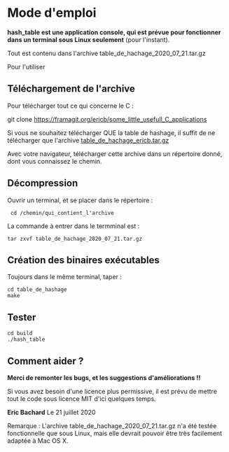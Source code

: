 # Mode d'emploi

**hash_table est une application console, qui est prévue pour fonctionner dans un terminal sous Linux seulement** (pour l'instant).

Tout est contenu dans l'archive table_de_hachage_2020_07_21.tar.gz

Pour l'utiliser


## Téléchargement de l'archive

Pour télécharger tout ce qui concerne le C : 

git clone https://framagit.org/ericb/some_little_usefull_C_applications

Si vous ne souhaitez télécharger QUE la table de hashage, il suffit de ne télécharger que l'archive [table_de_hachage_ericb.tar.gz](https://framagit.org/ericb/some_little_usefull_C_applications/-/blob/master/table_de_hachage/table_de_hachage_ericb.tar.gz)

Avec votre navigateur, télécharger cette archive dans un répertoire donné, dont vous connaissez le chemin.


## Décompression

Ouvrir un terminal, et se placer dans le répertoire :

````
 cd /chemin/qui_contient_l'archive
````

La commande à entrer dans le termminal est :
````
tar zxvf table_de_hachage_2020_07_21.tar.gz
````

## Création des binaires exécutables 

Toujours dans le même terminal, taper :

````
cd table_de_hashage
make
````


## Tester

````
cd build
./hash_table
````

## Comment aider ?

**Merci de remonter les bugs, et les suggestions d'améliorations !!**

Si vous avez besoin d'une licence plus permissive, il est prévu de mettre tout le code sous licence MIT d'ici quelques temps.


**Eric Bachard**
Le 21 juillet 2020


Remarque :
L'archive table_de_hachage_2020_07_21.tar.gz n'a été testée fonctionnelle que sous Linux, mais elle devrait pouvoir être très facilement adaptée à Mac OS X.